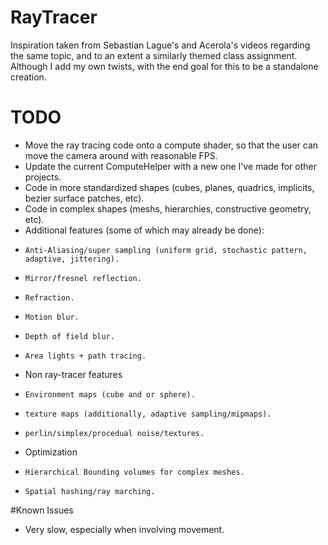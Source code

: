# RayTracer
Inspiration taken from Sebastian Lague's and Acerola's videos regarding the same topic, and to an extent a similarly themed class assignment.\
Although I add my own twists, with the end goal for this to be a standalone creation.

# TODO
* Move the ray tracing code onto a compute shader, so that the user can move the camera around with reasonable FPS.
* Update the current ComputeHelper with a new one I've made for other projects.
* Code in more standardized shapes (cubes, planes, quadrics, implicits, bezier surface patches, etc).
* Code in complex shapes (meshs, hierarchies, constructive geometry, etc).
* Additional features (some of which may already be done):
*     Anti-Aliasing/super sampling (uniform grid, stochastic pattern, adaptive, jittering).
*     Mirror/fresnel reflection.
*     Refraction.
*     Motion blur.
*     Depth of field blur.
*     Area lights + path tracing.
* Non ray-tracer features
*     Environment maps (cube and or sphere).
*     texture maps (additionally, adaptive sampling/mipmaps).
*     perlin/simplex/procedual noise/textures.
* Optimization
*     Hierarchical Bounding volumes for complex meshes.
*     Spatial hashing/ray marching.
#Known Issues
* Very slow, especially when involving movement.
